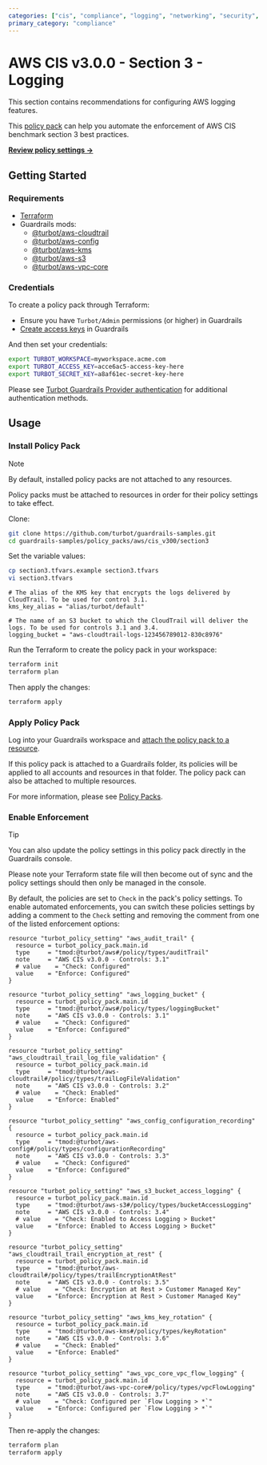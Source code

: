 ```yaml
---
categories: ["cis", "compliance", "logging", "networking", "security", "storage"]
primary_category: "compliance"
---
```


# AWS CIS v3.0.0 - Section 3 - Logging

This section contains recommendations for configuring AWS logging features.

This [policy pack](https://turbot.com/guardrails/docs/concepts/policy-packs) can help you automate the enforcement of AWS CIS benchmark section 3 best practices.

**[Review policy settings →](https://hub.guardrails.turbot.com/policy-packs/aws_cis_v300_section3/settings)**

## Getting Started

### Requirements

- [Terraform](https://developer.hashicorp.com/terraform/install)
- Guardrails mods:
  - [@turbot/aws-cloudtrail](https://hub.guardrails.turbot.com/mods/aws/mods/aws-cloudtrail)
  - [@turbot/aws-config](https://hub.guardrails.turbot.com/mods/aws/mods/aws-config)
  - [@turbot/aws-kms](https://hub.guardrails.turbot.com/mods/aws/mods/aws-kms)
  - [@turbot/aws-s3](https://hub.guardrails.turbot.com/mods/aws/mods/aws-s3)
  - [@turbot/aws-vpc-core](https://hub.guardrails.turbot.com/mods/aws/mods/aws-vpc-core)

### Credentials

To create a policy pack through Terraform:

- Ensure you have `Turbot/Admin` permissions (or higher) in Guardrails
- [Create access keys](https://turbot.com/guardrails/docs/guides/iam/access-keys#generate-a-new-guardrails-api-access-key) in Guardrails

And then set your credentials:

```sh
export TURBOT_WORKSPACE=myworkspace.acme.com
export TURBOT_ACCESS_KEY=acce6ac5-access-key-here
export TURBOT_SECRET_KEY=a8af61ec-secret-key-here
```

Please see [Turbot Guardrails Provider authentication](https://registry.terraform.io/providers/turbot/turbot/latest/docs#authentication) for additional authentication methods.

## Usage

### Install Policy Pack

> [!NOTE]
> By default, installed policy packs are not attached to any resources.
>
> Policy packs must be attached to resources in order for their policy settings to take effect.

Clone:

```sh
git clone https://github.com/turbot/guardrails-samples.git
cd guardrails-samples/policy_packs/aws/cis_v300/section3
```

Set the variable values:

```sh
cp section3.tfvars.example section3.tfvars
vi section3.tfvars
```

```hcl
# The alias of the KMS key that encrypts the logs delivered by CloudTrail. To be used for control 3.1.
kms_key_alias = "alias/turbot/default"

# The name of an S3 bucket to which the CloudTrail will deliver the logs. To be used for controls 3.1 and 3.4.
logging_bucket = "aws-cloudtrail-logs-123456789012-830c8976"
```

Run the Terraform to create the policy pack in your workspace:

```sh
terraform init
terraform plan
```

Then apply the changes:

```sh
terraform apply
```

### Apply Policy Pack

Log into your Guardrails workspace and [attach the policy pack to a resource](https://turbot.com/guardrails/docs/guides/policy-packs#attach-a-policy-pack-to-a-resource).

If this policy pack is attached to a Guardrails folder, its policies will be applied to all accounts and resources in that folder. The policy pack can also be attached to multiple resources.

For more information, please see [Policy Packs](https://turbot.com/guardrails/docs/concepts/policy-packs).

### Enable Enforcement

> [!TIP]
> You can also update the policy settings in this policy pack directly in the Guardrails console.
>
> Please note your Terraform state file will then become out of sync and the policy settings should then only be managed in the console.

By default, the policies are set to `Check` in the pack's policy settings. To enable automated enforcements, you can switch these policies settings by adding a comment to the `Check` setting and removing the comment from one of the listed enforcement options:

```hcl
resource "turbot_policy_setting" "aws_audit_trail" {
  resource = turbot_policy_pack.main.id
  type     = "tmod:@turbot/aws#/policy/types/auditTrail"
  note     = "AWS CIS v3.0.0 - Controls: 3.1"
  # value    = "Check: Configured"
  value    = "Enforce: Configured"
}

resource "turbot_policy_setting" "aws_logging_bucket" {
  resource = turbot_policy_pack.main.id
  type     = "tmod:@turbot/aws#/policy/types/loggingBucket"
  note     = "AWS CIS v3.0.0 - Controls: 3.1"
  # value    = "Check: Configured"
  value    = "Enforce: Configured"
}

resource "turbot_policy_setting" "aws_cloudtrail_trail_log_file_validation" {
  resource = turbot_policy_pack.main.id
  type     = "tmod:@turbot/aws-cloudtrail#/policy/types/trailLogFileValidation"
  note     = "AWS CIS v3.0.0 - Controls: 3.2"
  # value    = "Check: Enabled"
  value    = "Enforce: Enabled"
}

resource "turbot_policy_setting" "aws_config_configuration_recording" {
  resource = turbot_policy_pack.main.id
  type     = "tmod:@turbot/aws-config#/policy/types/configurationRecording"
  note     = "AWS CIS v3.0.0 - Controls: 3.3"
  # value    = "Check: Configured"
  value    = "Enforce: Configured"
}

resource "turbot_policy_setting" "aws_s3_bucket_access_logging" {
  resource = turbot_policy_pack.main.id
  type     = "tmod:@turbot/aws-s3#/policy/types/bucketAccessLogging"
  note     = "AWS CIS v3.0.0 - Controls: 3.4"
  # value    = "Check: Enabled to Access Logging > Bucket"
  value    = "Enforce: Enabled to Access Logging > Bucket"
}

resource "turbot_policy_setting" "aws_cloudtrail_trail_encryption_at_rest" {
  resource = turbot_policy_pack.main.id
  type     = "tmod:@turbot/aws-cloudtrail#/policy/types/trailEncryptionAtRest"
  note     = "AWS CIS v3.0.0 - Controls: 3.5"
  # value    = "Check: Encryption at Rest > Customer Managed Key"
  value    = "Enforce: Encryption at Rest > Customer Managed Key"
}

resource "turbot_policy_setting" "aws_kms_key_rotation" {
  resource = turbot_policy_pack.main.id
  type     = "tmod:@turbot/aws-kms#/policy/types/keyRotation"
  note     = "AWS CIS v3.0.0 - Controls: 3.6"
  # value    = "Check: Enabled"
  value    = "Enforce: Enabled"
}

resource "turbot_policy_setting" "aws_vpc_core_vpc_flow_logging" {
  resource = turbot_policy_pack.main.id
  type     = "tmod:@turbot/aws-vpc-core#/policy/types/vpcFlowLogging"
  note     = "AWS CIS v3.0.0 - Controls: 3.7"
  # value    = "Check: Configured per `Flow Logging > *`"
  value    = "Enforce: Configured per `Flow Logging > *`"
}
```

Then re-apply the changes:

```sh
terraform plan
terraform apply
```
